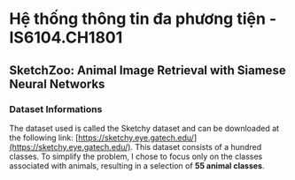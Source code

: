 # Hệ thống thông tin đa phương tiện - IS6104.CH1801

## SketchZoo: Animal Image Retrieval with Siamese Neural Networks

### Dataset Informations
The dataset used is called the Sketchy dataset and can be downloaded at the following link: [https://sketchy.eye.gatech.edu/](https://sketchy.eye.gatech.edu/). This dataset consists of a hundred classes. To simplify the problem, I chose to focus only on the classes associated with animals, resulting in a selection of **55 animal classes**.